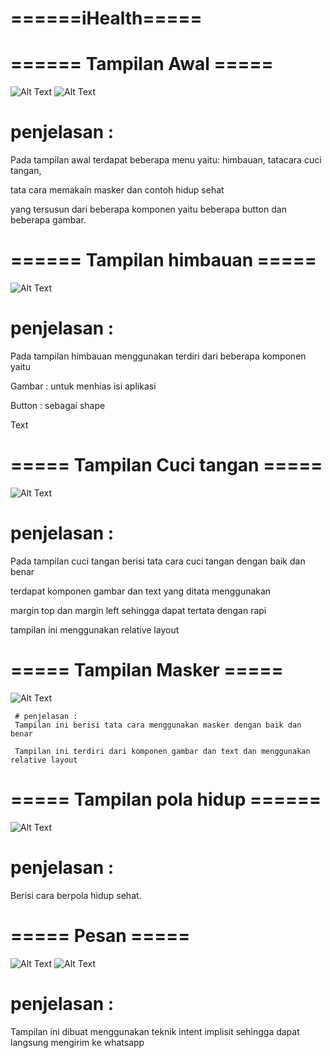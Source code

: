 # ======iHealth=====

# ====== Tampilan Awal =====
![Alt Text](https://github.com/rensimeila04/keepHealth/blob/master/poto/%208.jpg)
![Alt Text](https://github.com/rensimeila04/keepHealth/blob/master/poto/%20(1).jpeg)
   
   # penjelasan :
   Pada tampilan awal terdapat beberapa menu yaitu: himbauan, tatacara cuci tangan, 
   
   tata cara memakain masker dan contoh hidup sehat
   
   yang tersusun dari beberapa komponen yaitu beberapa button dan beberapa gambar.
   
# ====== Tampilan himbauan =====
![Alt Text](https://github.com/rensimeila04/keepHealth/blob/master/poto/%20(5).jpeg)

   # penjelasan : 
   Pada tampilan himbauan menggunakan terdiri dari beberapa komponen yaitu
   
   Gambar : untuk menhias isi aplikasi
   
   Button : sebagai shape
   
   Text
   
# ===== Tampilan Cuci tangan =====
![Alt Text](https://github.com/rensimeila04/keepHealth/blob/master/poto/%20(6).jpeg)

   # penjelasan   :
   Pada tampilan cuci tangan berisi tata cara cuci tangan dengan baik dan benar
   
   terdapat komponen gambar dan text yang ditata menggunakan 
   
   margin top dan margin left sehingga dapat tertata dengan rapi
   
   tampilan ini menggunakan relative layout
   
# ===== Tampilan Masker =====
![Alt Text](https://github.com/rensimeila04/keepHealth/blob/master/poto/%20(4).jpeg)

     # penjelasan :
     Tampilan ini berisi tata cara menggunakan masker dengan baik dan benar 
     
     Tampilan ini terdiri dari komponen gambar dan text dan menggunakan relative layout
     
# ===== Tampilan pola hidup ======
![Alt Text](https://github.com/rensimeila04/keepHealth/blob/master/poto/%20(2).jpeg)
   # penjelasan   :
   Berisi cara berpola hidup sehat.
   
# ===== Pesan =====
![Alt Text](https://github.com/rensimeila04/keepHealth/blob/master/poto/%20(3).jpeg)
![Alt Text](https://github.com/rensimeila04/keepHealth/blob/master/poto/%20(7).jpg)
   # penjelasan   :
   Tampilan ini dibuat menggunakan teknik intent implisit sehingga dapat langsung mengirim ke whatsapp
